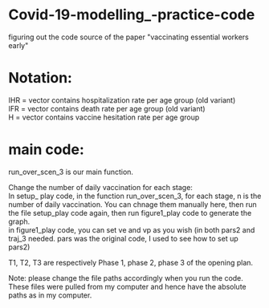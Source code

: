 # Covid-19-modelling_-practice-code
figuring out the code source of the paper "vaccinating essential workers early"

# Notation:   
IHR = vector contains hospitalization rate per age group (old variant)  
IFR = vector contains death rate per age group (old variant)  
H   = vector contains vaccine hesitation rate per age group  

# main code: 
run_over_scen_3 is our main function.   

Change the number of daily vaccination for each stage:  
In setup_ play code, in the function run_over_scen_3, for each stage, n is the number of daily vaccination. You can chnage them manually here, then run the file setup_play code again, then run figure1_play code to generate the graph.  
in figure1_play code, you can set ve and vp as you wish (in both pars2 and traj_3 needed. pars was the original code, I used to see how to set up pars2)  

T1, T2, T3 are respectively Phase 1, phase 2, phase 3 of the opening plan.    



Note: please change the file paths accordingly when you run the code. These files were pulled from my computer and hence have the absolute paths as in my computer.
